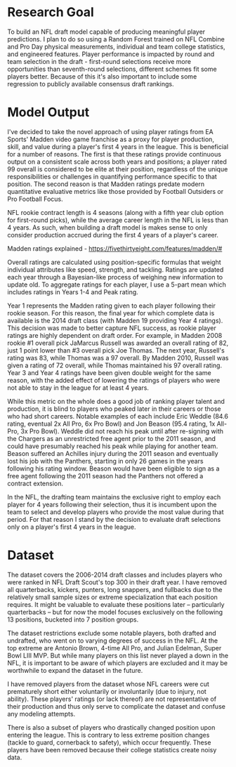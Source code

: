 # Research Goal

To build an NFL draft model capable of producing meaningful player predictions.  I plan to do so using a Random Forest trained on NFL Combine and Pro Day physical measurements, individual and team college statistics, and engineered features.  Player performance is impacted by round and team selection in the draft - first-round selections receive more opportunities than seventh-round selections, different schemes fit some players better.  Because of this it's also important to include some regression to publicly available consensus draft rankings.

# Model Output

I've decided to take the novel approach of using player ratings from EA Sports' Madden video game franchise as a proxy for player production, skill, and value during a player's first 4 years in the league.  This is beneficial for a number of reasons.  The first is that these ratings provide continuous output on a consistent scale across both years and positions; a player rated 99 overall is considered to be elite at their position, regardless of the unique responsibilities or challenges in quantifying performance specific to that position.  The second reason is that Madden ratings predate modern quantitative evaluative metrics like those provided by Football Outsiders or Pro Football Focus. 

NFL rookie contract length is 4 seasons (along with a fifth year club option for first-round picks), while the average career length in the NFL is less than 4 years.  As such, when building a draft model is makes sense to only consider production accrued during the first 4 years of a player's career.

Madden ratings explained - https://fivethirtyeight.com/features/madden/#

Overall ratings are calculated using position-specific formulas that weight individual attributes like speed, strength, and tackling.  Ratings are updated each year through a Bayesian-like process of weighing new information to update old.  To aggregate ratings for each player, I use a 5-part mean which includes ratings in Years 1-4 and Peak rating. 

Year 1 represents the Madden rating given to each player following their rookie season.  For this reason, the final year for which complete data is available is the 2014 draft class (with Madden 19 providing Year 4 ratings).  This decision was made to better capture NFL success, as rookie player ratings are highly dependent on draft order.  For example, in Madden 2008 rookie #1 overall pick JaMarcus Russell was awarded an overall rating of 82, just 1 point lower than #3 overall pick Joe Thomas.  The next year, Russell's rating was 83, while Thomas was a 97 overall.  By Madden 2010, Russell was given a rating of 72 overall, while Thomas maintained his 97 overall rating.  Year 3 and Year 4 ratings have been given double weight for the same reason, with the added effect of lowering the ratings of players who were not able to stay in the league for at least 4 years.

While this metric on the whole does a good job of ranking player talent and production, it is blind to players who peaked later in their careers or those who had short careers.  Notable examples of each include Eric Weddle (84.6 rating, eventual 2x All Pro, 6x Pro Bowl) and Jon Beason (95.4 rating, 1x All-Pro, 3x Pro Bowl).  Weddle did not reach his peak until after re-signing with the Chargers as an unrestricted free agent prior to the 2011 season, and could have presumably reached his peak while playing for another team.  Beason suffered an Achilles injury during the 2011 season and eventually lost his job with the Panthers, starting in only 26 games in the years following his rating window.  Beason would have been eligible to sign as a free agent following the 2011 season had the Panthers not offered a contract extension.  

In the NFL, the drafting team maintains the exclusive right to employ each player for 4 years following their selection, thus it is incumbent upon the team to select and develop players who provide the most value during that period.  For that reason I stand by the decision to evaluate draft selections only on a player's first 4 years in the league.  

# Dataset

The dataset covers the 2006-2014 draft classes and includes players who were ranked in NFL Draft Scout's top 300 in their draft year.  I have removed all quarterbacks, kickers, punters, long snappers, and fullbacks due to the relatively small sample sizes or extreme specialization that each position requires.  It might be valuable to evaluate these positions later – particularly quarterbacks – but for now the model focuses exclusively on the following 13 positions, bucketed into 7 position groups.

The dataset restrictions exclude some notable players, both drafted and undrafted, who went on to varying degrees of success in the NFL.  At the top extreme are Antonio Brown, 4-time All Pro, and Julian Edelman, Super Bowl LIII MVP.  But while many players on this list never played a down in the NFL, it is important to be aware of which players are excluded and it may be worthwhile to expand the dataset in the future.

I have removed players from the dataset whose NFL careers were cut prematurely short either voluntarily or involuntarily (due to injury, not ability).  These players' ratings (or lack thereof) are not representative of their production and thus only serve to complicate the dataset and confuse any modeling attempts.

There is also a subset of players who drastically changed position upon entering the league.  This is contrary to less extreme position changes (tackle to guard, cornerback to safety), which occur frequently.  These players have been removed because their college statistics create noisy data.









